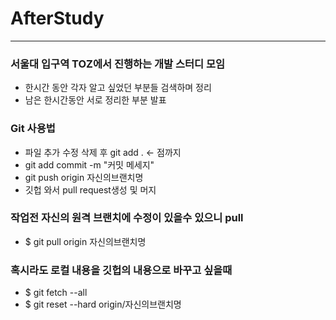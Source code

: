 # AfterStudy
---------

### 서울대 입구역 TOZ에서 진행하는 개발 스터디 모임

- 한시간 동안 각자 알고 싶었던 부분들 검색하며 정리
- 남은 한시간동안 서로 정리한 부분 발표

### Git 사용법

- 파일 추가 수정 삭제 후 git add . <- 점까지
- git add commit -m "커밋 메세지"
- git push origin 자신의브랜치명
- 깃헙 와서 pull request생성 및 머지

### 작업전 자신의 원격 브랜치에 수정이 있을수 있으니 pull

- $ git pull origin 자신의브랜치명

### 혹시라도 로컬 내용을 깃헙의 내용으로 바꾸고 싶을때

- $ git fetch --all
- $ git reset --hard origin/자신의브랜치명
